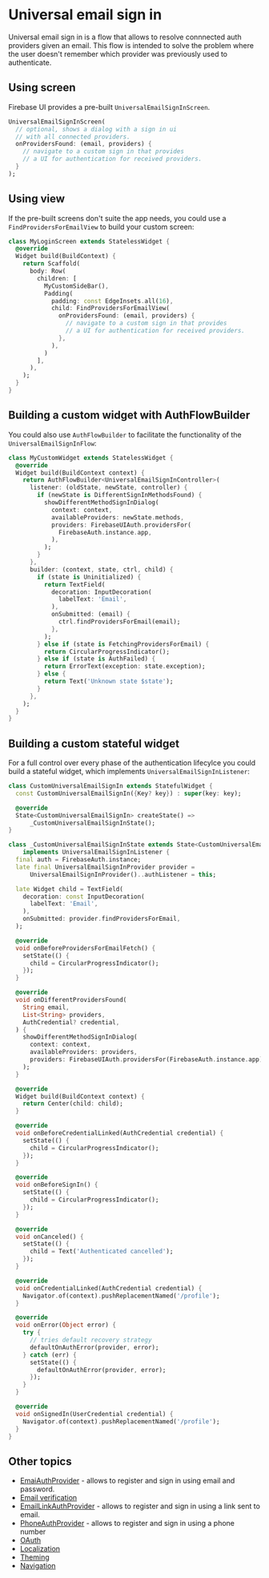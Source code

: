 # Universal email sign in

Universal email sign in is a flow that allows to resolve connnected auth providers given an email.
This flow is intended to solve the problem where the user doesn't remember which provider was
previously used to authenticate.

## Using screen

Firebase UI provides a pre-built `UniversalEmailSignInScreen`.

```dart
UniversalEmailSignInScreen(
  // optional, shows a dialog with a sign in ui
  // with all connected providers.
  onProvidersFound: (email, providers) {
    // navigate to a custom sign in that provides
    // a UI for authentication for received providers.
  }
);
```

## Using view

If the pre-built screens don't suite the app needs, you could use a `FindProvidersForEmailView` to build your custom screen:

```dart
class MyLoginScreen extends StatelessWidget {
  @override
  Widget build(BuildContext) {
    return Scaffold(
      body: Row(
        children: [
          MyCustomSideBar(),
          Padding(
            padding: const EdgeInsets.all(16),
            child: FindProvidersForEmailView(
              onProvidersFound: (email, providers) {
                // navigate to a custom sign in that provides
                // a UI for authentication for received providers.
              },
            ),
          )
        ],
      ),
    );
  }
}
```

## Building a custom widget with AuthFlowBuilder

You could also use `AuthFlowBuilder` to facilitate the functionality of the `UniversalEmailSignInFlow`:

```dart
class MyCustomWidget extends StatelessWidget {
  @override
  Widget build(BuildContext context) {
    return AuthFlowBuilder<UniversalEmailSignInController>(
      listener: (oldState, newState, controller) {
        if (newState is DifferentSignInMethodsFound) {
          showDifferentMethodSignInDialog(
            context: context,
            availableProviders: newState.methods,
            providers: FirebaseUIAuth.providersFor(
              FirebaseAuth.instance.app,
            ),
          );
        }
      },
      builder: (context, state, ctrl, child) {
        if (state is Uninitialized) {
          return TextField(
            decoration: InputDecoration(
              labelText: 'Email',
            ),
            onSubmitted: (email) {
              ctrl.findProvidersForEmail(email);
            },
          );
        } else if (state is FetchingProvidersForEmail) {
          return CircularProgressIndicator();
        } else if (state is AuthFailed) {
          return ErrorText(exception: state.exception);
        } else {
          return Text('Unknown state $state');
        }
      },
    );
  }
}
```

## Building a custom stateful widget

For a full control over every phase of the authentication lifecylce you could build a stateful widget, which implements `UniversalEmailSignInListener`:

```dart
class CustomUniversalEmailSignIn extends StatefulWidget {
  const CustomUniversalEmailSignIn({Key? key}) : super(key: key);

  @override
  State<CustomUniversalEmailSignIn> createState() =>
      _CustomUniversalEmailSignInState();
}

class _CustomUniversalEmailSignInState extends State<CustomUniversalEmailSignIn>
    implements UniversalEmailSignInListener {
  final auth = FirebaseAuth.instance;
  late final UniversalEmailSignInProvider provider =
      UniversalEmailSignInProvider()..authListener = this;

  late Widget child = TextField(
    decoration: const InputDecoration(
      labelText: 'Email',
    ),
    onSubmitted: provider.findProvidersForEmail,
  );

  @override
  void onBeforeProvidersForEmailFetch() {
    setState(() {
      child = CircularProgressIndicator();
    });
  }

  @override
  void onDifferentProvidersFound(
    String email,
    List<String> providers,
    AuthCredential? credential,
  ) {
    showDifferentMethodSignInDialog(
      context: context,
      availableProviders: providers,
      providers: FirebaseUIAuth.providersFor(FirebaseAuth.instance.app),
    );
  }

  @override
  Widget build(BuildContext context) {
    return Center(child: child);
  }

  @override
  void onBeforeCredentialLinked(AuthCredential credential) {
    setState(() {
      child = CircularProgressIndicator();
    });
  }

  @override
  void onBeforeSignIn() {
    setState(() {
      child = CircularProgressIndicator();
    });
  }

  @override
  void onCanceled() {
    setState(() {
      child = Text('Authenticated cancelled');
    });
  }

  @override
  void onCredentialLinked(AuthCredential credential) {
    Navigator.of(context).pushReplacementNamed('/profile');
  }

  @override
  void onError(Object error) {
    try {
      // tries default recovery strategy
      defaultOnAuthError(provider, error);
    } catch (err) {
      setState(() {
        defaultOnAuthError(provider, error);
      });
    }
  }

  @override
  void onSignedIn(UserCredential credential) {
    Navigator.of(context).pushReplacementNamed('/profile');
  }
}
```

## Other topics

- [EmaiAuthProvider](./email.md) - allows to register and sign in using email and password.
- [Email verification](./email-verification.md)
- [EmailLinkAuthProvider](./email-link.md) - allows to register and sign in using a link sent to email.
- [PhoneAuthProvider](./phone.md) - allows to register and sign in using a phone number
- [OAuth](./oauth.md)
- [Localization](../../../firebase_ui_localizations/README.md)
- [Theming](../theming.md)
- [Navigation](../navigation.md)
